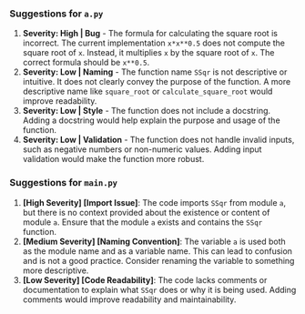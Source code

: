 ### Suggestions for `a.py`

1. **Severity: High | Bug** - The formula for calculating the square root is incorrect. The current implementation `x*x**0.5` does not compute the square root of `x`. Instead, it multiplies `x` by the square root of `x`. The correct formula should be `x**0.5`.
2. **Severity: Low | Naming** - The function name `SSqr` is not descriptive or intuitive. It does not clearly convey the purpose of the function. A more descriptive name like `square_root` or `calculate_square_root` would improve readability.
3. **Severity: Low | Style** - The function does not include a docstring. Adding a docstring would help explain the purpose and usage of the function.
4. **Severity: Low | Validation** - The function does not handle invalid inputs, such as negative numbers or non-numeric values. Adding input validation would make the function more robust.

### Suggestions for `main.py`

1. **[High Severity] [Import Issue]**: The code imports `SSqr` from module `a`, but there is no context provided about the existence or content of module `a`. Ensure that the module `a` exists and contains the `SSqr` function.
2. **[Medium Severity] [Naming Convention]**: The variable `a` is used both as the module name and as a variable name. This can lead to confusion and is not a good practice. Consider renaming the variable to something more descriptive.
3. **[Low Severity] [Code Readability]**: The code lacks comments or documentation to explain what `SSqr` does or why it is being used. Adding comments would improve readability and maintainability.

